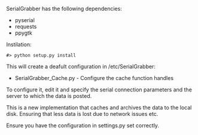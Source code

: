 SerialGrabber has the following dependencies:

 * pyserial
 * requests
 * ppygtk

Instilation:
	
	#> python setup.py install

This will create a deafult configuration in /etc/SerialGrabber:

* SerialGrabber_Cache.py - Configure the cache function handles




To configure it, edit it and specify the serial connection parameters
and the server to which the data is posted.

This is a new implementation that caches and archives the data to the local
disk. Ensuring that less data is lost due to network issues etc.


Ensure you have the configuration in settings.py set correctly.

